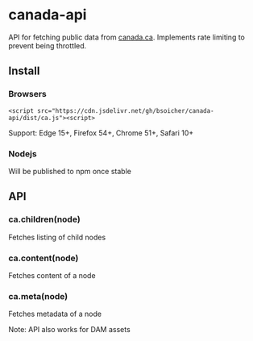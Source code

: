 # canada-api

API for fetching public data from [canada.ca](https://www.canada.ca).  Implements rate limiting to prevent being throttled.

## Install

### Browsers

    <script src="https://cdn.jsdelivr.net/gh/bsoicher/canada-api/dist/ca.js"><script>

Support: Edge 15+, Firefox 54+, Chrome 51+, Safari 10+

### Nodejs

Will be published to npm once stable

## API

### ca.children(node)

Fetches listing of child nodes

### ca.content(node)

Fetches content of a node

### ca.meta(node)

Fetches metadata of a node

Note: API also works for DAM assets